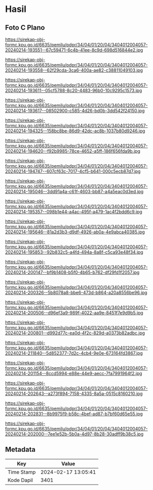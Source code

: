 # Hasil

## Foto C Plano

https://sirekap-obj-formc.kpu.go.id/6635/pemilu/pdpr/34/04/01/20/04/3404012004057-20240214-193551--67c59471-6c4b-41ee-8c9d-698d516844e2.jpg

https://sirekap-obj-formc.kpu.go.id/6635/pemilu/pdpr/34/04/01/20/04/3404012004057-20240214-193558--62f29cda-3ca6-400a-ae82-c38811049103.jpg

https://sirekap-obj-formc.kpu.go.id/6635/pemilu/pdpr/34/04/01/20/04/3404012004057-20240214-193611--05cf5788-8c20-4483-96b0-10c9295c1573.jpg

https://sirekap-obj-formc.kpu.go.id/6635/pemilu/pdpr/34/04/01/20/04/3404012004057-20240214-193617--08502900-c585-4d26-bd0b-3dd542f24150.jpg

https://sirekap-obj-formc.kpu.go.id/6635/pemilu/pdpr/34/04/01/20/04/3404012004057-20240214-194325--158bc8be-86d9-42dc-ac8b-1037b80d9246.jpg

https://sirekap-obj-formc.kpu.go.id/6635/pemilu/pdpr/34/04/01/20/04/3404012004057-20240214-194620--f92b9985-78ce-4652-a5ff-186f656fda9b.jpg

https://sirekap-obj-formc.kpu.go.id/6635/pemilu/pdpr/34/04/01/20/04/3404012004057-20240214-194747--607cf63c-7017-4cf5-b641-000c5ecb87d7.jpg

https://sirekap-obj-formc.kpu.go.id/6635/pemilu/pdpr/34/04/01/20/04/3404012004057-20240214-195046--3dd91a4a-c61f-4603-bb87-a4a5eac0d3ed.jpg

https://sirekap-obj-formc.kpu.go.id/6635/pemilu/pdpr/34/04/01/20/04/3404012004057-20240214-195357--098b1e44-a4ac-495f-a479-1ac4f2bdd6c9.jpg

https://sirekap-obj-formc.kpu.go.id/6635/pemilu/pdpr/34/04/01/20/04/3404012004057-20240214-195646--81a2d3b3-d9df-4926-ab0a-4e9abca40385.jpg

https://sirekap-obj-formc.kpu.go.id/6635/pemilu/pdpr/34/04/01/20/04/3404012004057-20240214-195853--92b832c5-a4fd-494a-8a8f-c5ca93e48f34.jpg

https://sirekap-obj-formc.kpu.go.id/6635/pemilu/pdpr/34/04/01/20/04/3404012004057-20240214-200147--bf9b1408-b5f0-4b65-b762-df29fd1f2057.jpg

https://sirekap-obj-formc.kpu.go.id/6635/pemilu/pdpr/34/04/01/20/04/3404012004057-20240214-200326--5b8078a8-bbe6-473d-b864-a20a8556be96.jpg

https://sirekap-obj-formc.kpu.go.id/6635/pemilu/pdpr/34/04/01/20/04/3404012004057-20240214-200506--d96ef3a9-989f-4022-aa9e-8451f7e9d9b5.jpg

https://sirekap-obj-formc.kpu.go.id/6635/pemilu/pdpr/34/04/01/20/04/3404012004057-20240214-200801--d992d77c-ea0d-4f2c-829d-a0373b82adbc.jpg

https://sirekap-obj-formc.kpu.go.id/6635/pemilu/pdpr/34/04/01/20/04/3404012004057-20240214-211840--5d852377-7d2c-4cb4-9e0e-673164fd3867.jpg

https://sirekap-obj-formc.kpu.go.id/6635/pemilu/pdpr/34/04/01/20/04/3404012004057-20240214-201154--8ccd5994-e88e-44e9-aecc-7fa7991964f2.jpg

https://sirekap-obj-formc.kpu.go.id/6635/pemilu/pdpr/34/04/01/20/04/3404012004057-20240214-202643--a273f894-7158-4335-8a5a-0515c8160210.jpg

https://sirekap-obj-formc.kpu.go.id/6635/pemilu/pdpr/34/04/01/20/04/3404012004057-20240214-202831--8b9975f9-b58c-4bef-ad87-b7bf60d65e55.jpg

https://sirekap-obj-formc.kpu.go.id/6635/pemilu/pdpr/34/04/01/20/04/3404012004057-20240214-202000--7ee1e52b-5b0a-4d97-8b28-30adff9b38c5.jpg


## Metadata

| Key        | Value               |
| ---------- | ------------------- |
| Time Stamp | 2024-02-17 13:05:41 |
| Kode Dapil | 3401                |



